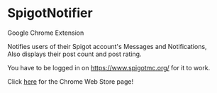 # SpigotNotifier
Google Chrome Extension

Notifies users of their Spigot account's Messages and Notifications,  
Also displays their post count and post rating.

You have to be logged in on https://www.spigotmc.org/ for it to work.

Click [here](https://chrome.google.com/webstore/detail/spigot-notifier/dpkibifcklglomemgflhamcdohfobfpd) for the Chrome Web Store page!
